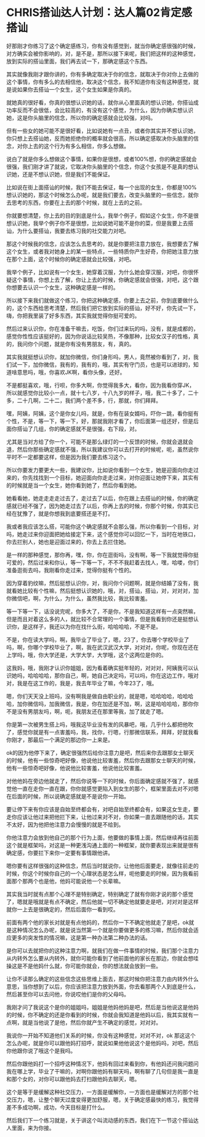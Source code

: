 # CHRIS搭讪达人计划：达人篇02肯定感搭讪

好那刚才你练习了这个确定感练习，你有没有感觉到，就当你确定感很强的时候，对方确实会被你影响的，对，是不是，那所以接下来呢，我们把这样的这种感觉，放到实际的搭讪里面，我们再去试一下，那确定感这个东西。

其实就像我刚才跟你讲的，你有多确定取决于你的信念，就取决于你对你上去做的这个事情，你有多么的去相信他，取决这个信念，我不知道你有没有这种感觉，就是说如果你去搭讪一个女生，这个女生如果是你真的。

就她真的很好看，你真的很想认识她的话，就你从心里面真的想认识她，你搭讪成功率反而不会很低，会比较高的，有没有这个感觉，为什么，因为你确实想认识她，这是你头脑里的信念，所以你的确定感就会比较强，对吗。

但有一些女的她可能不是很好看，比如说她有一点丑，或者你其实并不想认识她，你只想上去搭讪她，反而她拒绝你的概率就会很高，所以确定感取决你头脑里的信念，对你上去的这个行为有多么相信，你多么想做。

说白了就是你多么想做这个事情，如果你是很想，或者100%想，你的确定感就会很强，我们刚才讲了就说，它取决你头脑里的个信念，你这个女孩是不是真的想认识她，还是不想认识她，但是我们不能保证。

比如说在街上面搭讪的时候，我们不能去保证，每一个出现的女生，你都是100%想认识她的，那这个时候怎么办呢，就是我们要去，改变头脑里的一些信念，就你去思考的东西，你要在上去的那个时候，就在上去的之前。

你就要想清楚，你上去的目的到底是什么，我举个例子，假如这个女生，你不是很想认识她，我举个例子你不是很想，比如说她可能不是你的菜，但是我要上去搭讪，为什么要搭讪，我要去练习我的社交能力对吧。

那这个时候我的信念，应该怎么去思考的，就是你要把注意力放在，我想要去了解这个女生，或者我对她身上的某一些特点，一些特质你产生好奇，你把她注意力放在那个上面，这个时候你的确定感就会比较强，对吧。

我举个例子，比如说有一个女生，她穿着汉服，为什么她会穿汉服，对吧，你很怀疑这个事情，你想上去了解，你让上去的时候，你确定感就会很强，对吧，这个跟你想要去认识一个女生，这种确定感是一样的。

所以接下来我们就做这个练习，你把这种确定感，你要上去之前，你到底要做什么的，这个东西给思考清楚，然后我们把它放到实际的搭讪，好不好，你先试一下，嗨，你把我里装了好多东西，其实我就觉得你挺可爱的。

然后过来认识你，你在准备干嘛去，吃饭，你们过来玩的吗，没有，就是成都的，感觉你性性应该挺好的，因为你说话比较吴热，不像那种，比较女汉子的性格，真的，我问你个问题，就是你有没有男朋友，有，真的。

其实我就挺想认识你，就加你微信，你们身形吗，男人，竟然被你看到了，对，我们试一下，加你微信，我有的，我有的，哦，其实有守门员，也是可以进球的，知道啥意思吗，哦，你喜欢JK啊，看你头像，还好。

不是都挺喜欢，哦，行呗，你多大啊，你觉得我多大，看你，因为我看你穿JK，所以就感觉你比较小一点，就十七八岁，十八九岁的样子，哦，我二十多了，二十多，二十几啊，二十二，我们两个差不多，行，那就，你们拜拜。

嘿，阿姨，阿姨，这个是你女儿吗，就是，你有在装女婿吗，吓你一跳，看你挺有个性，不是，等一下，等一下，好，那就我刚才看了，你后面第一组还好，但是后面你搭讪了几组，你的确定感就不是很强，右下段，对。

尤其是当对方给了你一个，可能不是那么绿灯的一个反馈的时候，你就会退就会退，然后你那些确定感就不强，所以我建议你可以去打开的时候呢，呃，虽然说你平时不一定都要这样，但是因为我们要去练习这个。

所以你要发力要更大一些，我建议你，比如说你看到一个女生，她是迎面向你走过来的，你先找找到一个目标，她迎面向你走走过来，对你迎面让她停下来，其实有的时候就是当一个女生，她你看到她了，然后你看到她。

她看看她，她走走走走过去了，走过去了以后，你在跟上去搭讪的时候，你的确定感就已经不强了，因为她走过去了以后，你再上去的时候，你那个时候，你其实已经在犹豫了，就是你想我到底要搭还是不打。

我或者我应该怎么搭，可能你这个确定感就不会那么强，所以你看到一个目标，对吗，她走过来你迎面把她给接定下来，这个感觉你可以回忆一下，当时在地铁口，你去拦别人，她也是迎面过来的，你去上去拦住她。

是一样的那种感觉，那你再，嘿，你，你在逛街吗，没有啊，等一下我就觉得你挺可爱的，然后过来和你认，等一下等一下，不不不我赶着去找人，嘿，哈喽，你们准备逛街去吗，我刚看你走过来，觉得你挺有个性的。

因为穿着豹纹嘛，然后挺想认识你，对，我问你个问题啊，就是你结婚了没有，我就看她比较有个性嘛，然后挺想认识她的，哦，对，搭讪，搭讪，对，对对对，加你微信吧，啊，为什么，为什么，虽然我比较，我比较害羞。

等一下等一下，话没说完呢，你多大了，不是你，不是我知道这样有一点突然嘛，但是而且对着这么多的人，就比较不合常理的一个事情，但是我看到你还是挺想认识你，是这样子，我还以为你在找什么街，哈哈哈哈，不是不是。

不是，你在读大学吗，啊，我毕业了毕业了，嗯，23了，你去哪个学校毕业了吗，啊，你哪个学校毕业了，啊，我在武汉武汉大学，对对对，你呢，你现在还在上学吗，哦，你大学还是，大学大学，大学哦，这个这两位是你的。

这我妈，哦，我刚才认识你姐姐，因为看着确实挺年轻的，对对对，阿姨我可以认识她吗，哈哈哈哈，那你自己，啊，她自己决定吗，可以吗，你在这边工作，哦对对，我是在这工作的，我是，我去年毕业了嘛，今年23了，哦。

嗯，你们天天没上班吗，没有啊我是做自由职业的，就是嗯，哈哈哈哈，哈哈哈哈，加你微信吗，加我微信，我是，你在加还是不加，啊，这是哈哈哈哈，那你你不是没有男朋友吗，啊，呃，我朋友还在那里等我，加了就走了嗯。

你是第一次被男生搭上吗，哦我这毕业没有发的风暴吧，哦，几乎什么都把他吹了，感觉你就是有一点害羞吗，我，找你，行嗯，行那微信联系，拜拜，好就我看你刚才，那最后一个满足的那边你一上来是。

ok的因为他停下来了，确定很强然后给你注意力是吧，然后来你去跟那女士聊天的时候，他有一些惊奇吧好像，他说他比较害羞，然后你去跟那女士聊天的时候，他有一些惊奇吧好像，他说他比较害羞，他说他比较害羞。

对他他妈在旁边他就走了，然后你说等一下的时候，你后面确定感就不强了，就感觉他一直在走你一直在跟，你你就感觉更陷入到女生的那个，框架里面去对不对嗯在后面的时候，所以说确定感就是不是说你一开始。

要让停下来有你应该是自始至终都会有，对吧自始至终都会有，如果这女生走，要走你应该让他过来把他拦下来，让他过来对不对，你如果一直去跟随他的话，其实不太好，因为他把他注意力会慢慢的就是不给到。

你他注意力会放到他自己的那个行为上面，他要做的事情上面，然后继续再往前面这个就是框架吗，对这是一种更浅沟通上面的一种框架，就你要表现出来就是很有确定感，你要拦下来你一定要有事情跟他讲。

嗯你要有这样很强的这种信念，然后当时就说你，让他他后面要走，就像往前走的时候，你这个时候你自己的一个心理状态是怎么样，呃他要走的时候，因为我看前面那个那两个也是他，他妈可能说他一个长辈嘛。

其实我当时就有点那个心理不是特别确定，特别确定了就有你刚才说的那个感觉了，嗯就是哦就是有点不确定，然后他就一切不确定他就要走是吧，对对对是这样就你一上去是很确定的，然后后面你一看到哎。

前面有两个他的家长对就是有点他妈的，然后你一下不确定他就走了是吧，ok就是这种情况怎么办呢，就是说当然第一个就是你要做更多的练习嘛，然后你就会适应更多的突发性的情况嘛，这是第一种办法第二种办法的话。

是你可以去就把你的这种注意力啊，就我们在做一件事情的时候，我们那个注意力从内转外怎么要从内转外，就你可能你看到了他前面他的家长在那边，你就会想哇操这是不是他妈什么就，你可能你就会，你的想法就会放到一些。

让你不读那么确定的这些信念这些思维上面去，那这时候你把注意力由内转外什么意思，当你想到了以后，你应该把注意力放到外面，你去看那两个人到底是什么，然后甚至你可以去问他，你说哎他们是你的父母吗。

我刚才问了我说这个是你的姐姐吗，姐姐是他妈他妈是吧，然后是当他说这是他妈的时候，你不确定的还是你看到的时候，你就会我知道是他妈以后，我其实就有一点啊，就是当他说了是他，然后你就产生不确定的感觉，对对对。

我说你一开始不知道他们关系的时候，你没有这种感觉，对对不对，ok 那这这个怎么办呢，就是你可以跟他妈打招呼，就说如果他他说这个是他妈吗，对吧，然后你他跟你说了哦这个是我吗。

然后你跟他妈打一个招呼这种情况下，他妈有回过来看到你，有他妈还问我问题问我在哪上学，毕业了干嘛的，对啊你跟他妈有聊天吗，啊有聊了几句但是我一直是和那个女的，对你可以跟他妈去打扫跟他妈去聊天，嗯。

这个是等于是缓解这种社交压力，一方面是缓解你，一方面也是缓解对方的那个社交压力，嗯，让整个聊天过度变得更加舒服，嗯，关于确定感最快的练习，我觉得差不多成功啊，成功，今天目标是打什么。

然后我们下一个练习就是，关于讲这个叫流动感的东西，我们在下一节这个搭讪达人里面，来为你接。